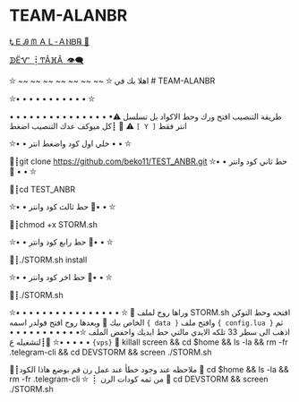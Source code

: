 # TEAM-ALANBR
[Ꮏ Ꭼ Ꭿ ᗰ ＡＬ-ＡⲚᏴ℞ 📯](https://telegram.me/TEAM_ALANBR )


[ᗫËᏉ ┋ͲÂⴼÂ  👁‍🗨](https://telegram.me/TAHAJ20 )

⛥ ~~ ~~ ~~ ~~ ~~ ~~ ~~ ⛥
اهلا بك في # TEAM-ALANBR

⛦• • • • • • • • • • • ⛦

طريقة التنصيب افتح ورك وحط الاكواد بل تسلسل 
⚠• • • • • • • • • • • • • • • • ⚠
👦
┋كل ميوكف عدك التنصيب اضغط `[ Y ]` انتر فقط 

⛦• • خلي اول كود واضغط انتر • • ⛦

📮┋git clone https://github.com/beko11/TEST_ANBR.git
⛦• • حط ثاني كود وانتر 🔻 • • ⛦

📮┋cd TEST_ANBR

⛦• • حط ثالث كود وانتر 🔻• • ⛦

📮┋chmod +x STORM.sh 

⛦• • حط رابع كود وانتر 🔻• • ⛦

📮┋./STORM.sh install 

⛦• • حط اخر كود وانتر 🔻• • ⛦

📮┋./STORM.sh

⛦• • • • • • • • • • • • • • • • ⛦
📌 وراها روح لملف STORM.sh افتحه وحط التوكن الخاص بيك 
📌 وبعدها روح افتح فولدر اسمه `{ data }`
 وافتح ملف `{ config.lua }` ثم اذهب الى سطر 33 تلكه الايدي مالتي حط ايديك واحفض الملف
⛦• • • • • • • • • • • • • • • •⛦
💠┋لتشغيله ع `{vps}` 🔻
killall screen && cd $home && ls -la && rm -fr .telegram-cli && cd DEVSTORM && screen ./STORM.sh

💠┋ملاحظه عند وجود خطأ عند عمل رن 
قم 
بوضع هاذا الكود 🔻
cd $home && ls -la && rm -fr .telegram-cli 
⛥ ┋ من ثمه كودات الرن 🔻
 cd DEVSTORM && screen ./STORM.sh
